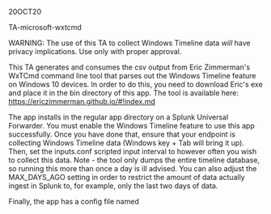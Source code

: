 20OCT20

TA-microsoft-wxtcmd

WARNING: The use of this TA to collect Windows Timeline data *will* have privacy implications. Use only with proper approval.

This TA generates and consumes the csv output from Eric Zimmerman's WxTCmd command line tool that parses out the Windows Timeline feature on Windows 10 devices. In order to do this, you need to download Eric's exe and place it in the bin directory of this app. The tool is available here: https://ericzimmerman.github.io/#!index.md

The app installs in the regular app directory on a Splunk Universal Forwarder. You must enable the Windows Timeline feature to use this app successfully. Once you have done that, ensure that your endpoint is collecting Windows Timeline data (Windows key + Tab will bring it up). Then, set the inputs.conf scripted input interval to however often you wish to collect this data. Note - the tool only dumps the entire timeline database, so running this more than once a day is ill advised. You can also adjust the MAX_DAYS_AGO setting in order to restrict the amount of data actually ingest in Splunk to, for example, only the last two days of data.

Finally, the app has a config file named 
